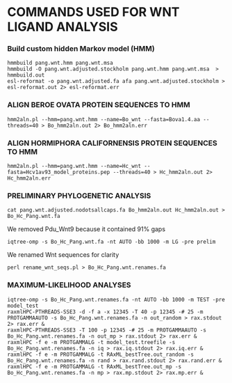 # COMMANDS USED FOR WNT LIGAND ANALYSIS

### Build custom hidden Markov model (HMM)
```
hmmbuild pang.wnt.hmm pang.wnt.msa
hmmbuild -O pang.wnt.adjusted.stockholm pang.wnt.hmm pang.wnt.msa  > hmmbuild.out
esl-reformat -o pang.wnt.adjusted.fa afa pang.wnt.adjusted.stockholm > esl-reformat.out 2> esl-reformat.err
```

### ALIGN BEROE OVATA PROTEIN SEQUENCES TO HMM
```
hmm2aln.pl --hmm=pang.wnt.hmm --name=Bo_wnt --fasta=Bova1.4.aa --threads=40 > Bo_hmm2aln.out 2> Bo_hmm2aln.err
```

### ALIGN HORMIPHORA CALIFORNENSIS PROTEIN SEQUENCES TO HMM
```
hmm2aln.pl --hmm=pang.wnt.hmm --name=Hc_wnt --fasta=Hcv1av93_model_proteins.pep --threads=40 > Hc_hmm2aln.out 2> Hc_hmm2aln.err
```

### PRELIMINARY PHYLOGENETIC ANALYSIS
```
cat pang.wnt.adjusted.nodotsallcaps.fa Bo_hmm2aln.out Hc_hmm2aln.out > Bo_Hc_Pang.wnt.fa
```
We removed Pdu_Wnt9 because it contained 91% gaps

```
iqtree-omp -s Bo_Hc_Pang.wnt.fa -nt AUTO -bb 1000 -m LG -pre prelim
```

We renamed Wnt sequences for clarity
```
perl rename_wnt_seqs.pl > Bo_Hc_Pang.wnt.renames.fa
```

### MAXIMUM-LIKELIHOOD ANALYSES
```
iqtree-omp -s Bo_Hc_Pang.wnt.renames.fa -nt AUTO -bb 1000 -m TEST -pre model_test
raxmlHPC-PTHREADS-SSE3 -d -f a -x 12345 -T 40 -p 12345 -# 25 -m PROTGAMMAAUTO -s Bo_Hc_Pang.wnt.renames.fa -n out_random > rax.stdout 2> rax.err &
raxmlHPC-PTHREADS-SSE3 -T 100 -p 12345 -# 25 -m PROTGAMMAAUTO -s Bo_Hc_Pang.wnt.renames.fa -n out_mp > rax.stdout 2> rax.err &
raxmlHPC -f e -m PROTGAMMALG -t model_test.treefile -s Bo_Hc_Pang.wnt.renames.fa -n iq > rax.iq.stdout 2> rax.iq.err &
raxmlHPC -f e -m PROTGAMMALG -t RAxML_bestTree.out_random -s Bo_Hc_Pang.wnt.renames.fa -n rand > rax.rand.stdout 2> rax.rand.err &
raxmlHPC -f e -m PROTGAMMALG -t RAxML_bestTree.out_mp -s Bo_Hc_Pang.wnt.renames.fa -n mp > rax.mp.stdout 2> rax.mp.err &
```

